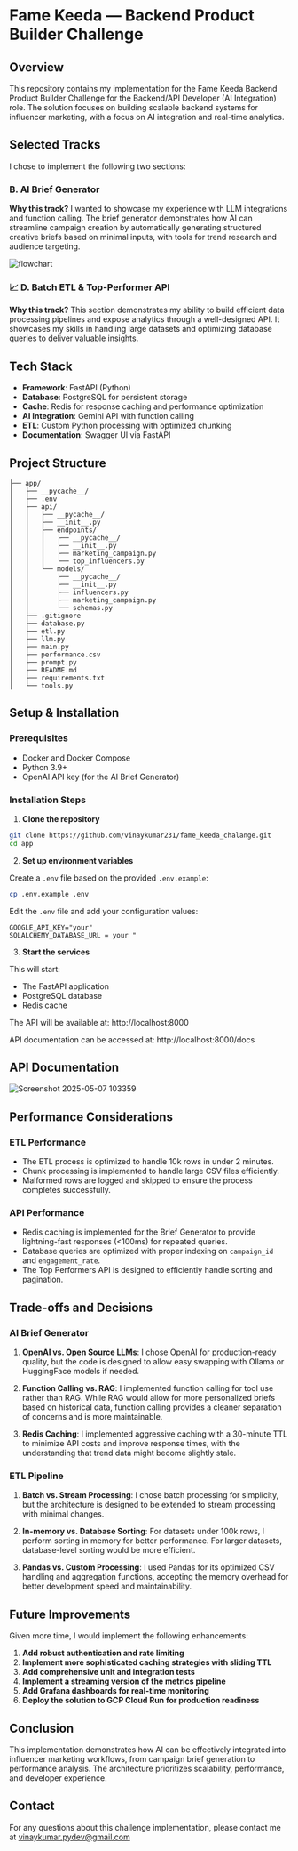 # Fame Keeda — Backend Product Builder Challenge

## Overview

This repository contains my implementation for the Fame Keeda Backend Product Builder Challenge for the Backend/API Developer (AI Integration) role. The solution focuses on building scalable backend systems for influencer marketing, with a focus on AI integration and real-time analytics.

## Selected Tracks

I chose to implement the following two sections:

### B. AI Brief Generator

**Why this track?** I wanted to showcase my experience with LLM integrations and function calling. The brief generator demonstrates how AI can streamline campaign creation by automatically generating structured creative briefs based on minimal inputs, with tools for trend research and audience targeting.

![flowchart](https://github.com/user-attachments/assets/fff404ad-fa52-48ac-901a-f1e023ea4e9d)


### 📈 D. Batch ETL & Top-Performer API

**Why this track?** This section demonstrates my ability to build efficient data processing pipelines and expose analytics through a well-designed API. It showcases my skills in handling large datasets and optimizing database queries to deliver valuable insights.

## Tech Stack

- **Framework**: FastAPI (Python)
- **Database**: PostgreSQL for persistent storage
- **Cache**: Redis for response caching and performance optimization
- **AI Integration**: Gemini API with function calling
- **ETL**: Custom Python processing with optimized chunking
- **Documentation**: Swagger UI via FastAPI

## Project Structure

```
├── app/
│   ├── __pycache__/
│   ├── .env
│   ├── api/
│   │   ├── __pycache__/
│   │   ├── __init__.py
│   │   ├── endpoints/
│   │   │   ├── __pycache__/
│   │   │   ├── __init__.py 
│   │   │   ├── marketing_campaign.py
│   │   │   └── top_influencers.py
│   │   └── models/
│   │       ├── __pycache__/
│   │       ├── __init__.py
│   │       ├── influencers.py
│   │       ├── marketing_campaign.py
│   │       └── schemas.py
│   ├── .gitignore
│   ├── database.py
│   ├── etl.py
│   ├── llm.py
│   ├── main.py
│   ├── performance.csv
│   ├── prompt.py
│   ├── README.md
│   ├── requirements.txt
│   └── tools.py
```

## Setup & Installation

### Prerequisites

- Docker and Docker Compose
- Python 3.9+
- OpenAI API key (for the AI Brief Generator)

### Installation Steps

1. **Clone the repository**

```bash
git clone https://github.com/vinaykumar231/fame_keeda_chalange.git
cd app
```

2. **Set up environment variables**

Create a `.env` file based on the provided `.env.example`:

```bash
cp .env.example .env
```

Edit the `.env` file and add your configuration values:

```
GOOGLE_API_KEY="your"
SQLALCHEMY_DATABASE_URL = your "

```

3. **Start the services**

This will start:
- The FastAPI application
- PostgreSQL database
- Redis cache

The API will be available at: http://localhost:8000

API documentation can be accessed at: http://localhost:8000/docs

##  API Documentation

![Screenshot 2025-05-07 103359](https://github.com/user-attachments/assets/fae05cd0-ce0f-4f95-acef-7be210ef94a0)

## Performance Considerations

### ETL Performance

- The ETL process is optimized to handle 10k rows in under 2 minutes.
- Chunk processing is implemented to handle large CSV files efficiently.
- Malformed rows are logged and skipped to ensure the process completes successfully.

### API Performance

- Redis caching is implemented for the Brief Generator to provide lightning-fast responses (<100ms) for repeated queries.
- Database queries are optimized with proper indexing on `campaign_id` and `engagement_rate`.
- The Top Performers API is designed to efficiently handle sorting and pagination.

## Trade-offs and Decisions

### AI Brief Generator

1. **OpenAI vs. Open Source LLMs**: I chose OpenAI for production-ready quality, but the code is designed to allow easy swapping with Ollama or HuggingFace models if needed.

2. **Function Calling vs. RAG**: I implemented function calling for tool use rather than RAG. While RAG would allow for more personalized briefs based on historical data, function calling provides a cleaner separation of concerns and is more maintainable.

3. **Redis Caching**: I implemented aggressive caching with a 30-minute TTL to minimize API costs and improve response times, with the understanding that trend data might become slightly stale.

### ETL Pipeline

1. **Batch vs. Stream Processing**: I chose batch processing for simplicity, but the architecture is designed to be extended to stream processing with minimal changes.

2. **In-memory vs. Database Sorting**: For datasets under 100k rows, I perform sorting in memory for better performance. For larger datasets, database-level sorting would be more efficient.

3. **Pandas vs. Custom Processing**: I used Pandas for its optimized CSV handling and aggregation functions, accepting the memory overhead for better development speed and maintainability.

## Future Improvements

Given more time, I would implement the following enhancements:

1. **Add robust authentication and rate limiting**
2. **Implement more sophisticated caching strategies with sliding TTL**
3. **Add comprehensive unit and integration tests**
4. **Implement a streaming version of the metrics pipeline**
5. **Add Grafana dashboards for real-time monitoring**
6. **Deploy the solution to GCP Cloud Run for production readiness**

## Conclusion

This implementation demonstrates how AI can be effectively integrated into influencer marketing workflows, from campaign brief generation to performance analysis. The architecture prioritizes scalability, performance, and developer experience.

## Contact

For any questions about this challenge implementation, please contact me at vinaykumar.pydev@gmail.com

